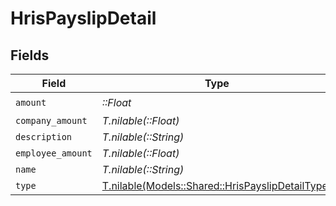 # HrisPayslipDetail


## Fields

| Field                                                                                            | Type                                                                                             | Required                                                                                         | Description                                                                                      |
| ------------------------------------------------------------------------------------------------ | ------------------------------------------------------------------------------------------------ | ------------------------------------------------------------------------------------------------ | ------------------------------------------------------------------------------------------------ |
| `amount`                                                                                         | *::Float*                                                                                        | :heavy_check_mark:                                                                               | N/A                                                                                              |
| `company_amount`                                                                                 | *T.nilable(::Float)*                                                                             | :heavy_minus_sign:                                                                               | N/A                                                                                              |
| `description`                                                                                    | *T.nilable(::String)*                                                                            | :heavy_minus_sign:                                                                               | N/A                                                                                              |
| `employee_amount`                                                                                | *T.nilable(::Float)*                                                                             | :heavy_minus_sign:                                                                               | N/A                                                                                              |
| `name`                                                                                           | *T.nilable(::String)*                                                                            | :heavy_minus_sign:                                                                               | N/A                                                                                              |
| `type`                                                                                           | [T.nilable(Models::Shared::HrisPayslipDetailType)](../../models/shared/hrispayslipdetailtype.md) | :heavy_minus_sign:                                                                               | N/A                                                                                              |